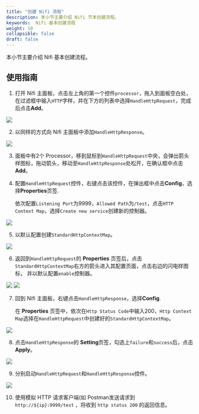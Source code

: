 ```yaml
---
title: "创建 Nifi 流程"
description: 本小节主要介绍 Nifi 节本创建流程。 
keywords:  Nifi 基本创建流程
weight: 10
collapsible: false
draft: false
---
```


本小节主要介绍 Nifi 基本创建流程。

## 使用指南

1. 打开 Nifi 主面板，点击左上角的第一个控件`processor`，拖入到面板空白处，在过滤框中输入`HTTP`字样，并在下方的列表中选择`HandleHttpRequest`，完成后点击**Add**。

![](../../_images/nifi_flow_test_1.png)

2. 以同样的方式向 Nifi 主面板中添加`HandleHttpResponse`。

![](../../_images/nifi_flow_test_2.png)

3. 面板中有2个 Processor，移到鼠标到`HandleHttpRequest`中央，会弹出箭头样图标，拖动箭头，移动至`HandleHttpResponse`处松开，在确认框中点击**Add**。

4. 配置`HandleHttpRequest`控件，右键点击该控件，在弹出框中点击**Config**，选择**Properties**页签.

   依次配置`Listening Port`为9999，`Allowed Path`为`/test`，点击`HTTP Context Map`，选择`Create new service`创建新的控制器。

![](../../_images/nifi_flow_test_3.png)

5. 以默认配置创建`StandardHttpContextMap`。

![](../../_images/nifi_flow_test_4.png)

6. 返回到`HandleHttpRequest`的 **Properties** 页签后，点击`StandardHttpContextMap`右方的箭头进入其配置页面，点击右边的闪电样图标， 并以默认配置`enable`控制器。

![](../../_images/nifi_flow_test_5.png)
![](../../_images/nifi_flow_test_6.png)

7. 回到 Nifi 主面板，右键点击`HandleHttpResponse`，选择**Config**.
   
   在 **Properties** 页签中，依次在`Http Status Code`中输入200，`Http Context Map`选择在`HandleHttpRequest`中创建好的`StandardHttpContextMap`。

![](../../_images/nifi_flow_test_7.png)

8. 点击`HandleHttpResponse`的 **Setting**页签，勾选上`failure`和`success`后，点击**Apply**。

![](../../_images/nifi_flow_test_8.png)

9. 分别启动`HandleHttpRequest`和`HandleHttpResponse`控件。

![](../../_images/nifi_flow_test_9.png)

10.  使用模拟 HTTP 请求客户端(如 Postman发送请求到 `http://${ip}:9999/test` ，将收到 `http status 200` 的返回信息。
